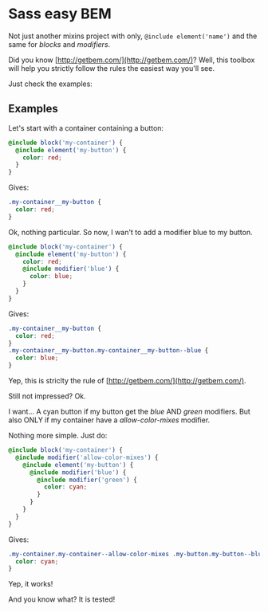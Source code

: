 # Sass easy BEM

Not just another mixins project with only, `@include element('name')` and the same for _blocks_ and _modifiers_.

Did you know [http://getbem.com/](http://getbem.com/)? Well, this toolbox will help you strictly follow the rules the easiest way you'll see.

Just check the examples:

## Examples

Let's start with a container containing a button:

```scss
@include block('my-container') {
  @include element('my-button') {
    color: red;
  }
}
```

Gives:

```css
.my-container__my-button {
  color: red;
}
```

Ok, nothing particular. So now, I wan't to add a modifier blue to my button.

```scss
@include block('my-container') {
  @include element('my-button') {
    color: red;
    @include modifier('blue') {
      color: blue;
    }
  }
}
```

Gives:

```css
.my-container__my-button {
  color: red;
}
.my-container__my-button.my-container__my-button--blue {
  color: blue;
}
```

Yep, this is striclty the rule of [http://getbem.com/](http://getbem.com/).

Still not impressed? Ok.

I want… A cyan button if my button get the _blue_ AND _green_ modifiers. But also ONLY if my container have a _allow-color-mixes_ modifier.

Nothing more simple. Just do:

```scss
@include block('my-container') {
  @include modifier('allow-color-mixes') {
    @include element('my-button') {
      @include modifier('blue') {
        @include modifier('green') {
          color: cyan;
        }
      }
    }
  }
}
```

Gives:

```css
.my-container.my-container--allow-color-mixes .my-button.my-button--blue.my-button--green {
  color: cyan;
}
```

Yep, it works!

And you know what? It is tested!
